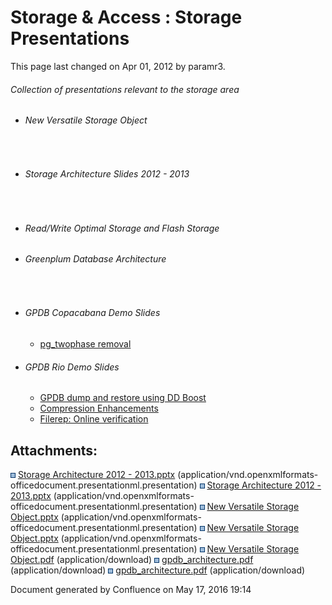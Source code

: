 <span id="title-text"> Storage & Access : Storage Presentations </span>
=======================================================================

This page last changed on Apr 01, 2012 by paramr3.

###### Collection of presentations relevant to the storage area

-   ###### New Versatile Storage Object

         

-   ###### Storage Architecture Slides 2012 - 2013

          

-   ###### Read/Write Optimal Storage and Flash Storage

-   ###### Greenplum Database Architecture

          

-   ###### GPDB Copacabana Demo Slides

    -   <a href="http://confluence.greenplum.com/download/attachments/30769332/CopaDemoSeriesGroup1.pptx?version=1&amp;modificationDate=1291940873917" class="external-link">pg_twophase removal</a>
-   ###### GPDB Rio Demo Slides

    -   <a href="http://confluence.greenplum.com/download/attachments/36671533/RioDemosGroup5.pptx?version=1&amp;modificationDate=1317339798635" class="external-link">GPDB dump and restore using DD Boost</a>
    -   <a href="http://confluence.greenplum.com/download/attachments/36671533/RioDemosGroup5.pptx?version=1&amp;modificationDate=1317339798635" class="external-link">Compression Enhancements</a>
    -   <a href="http://confluence.greenplum.com/download/attachments/36671533/RioDemosGroup3.pptx?version=1&amp;modificationDate=1313616324919" class="external-link">Filerep: Online verification</a>

Attachments:
------------

<img src="images/icons/bullet_blue.gif" width="8" height="8" /> [Storage Architecture 2012 - 2013.pptx](attachments/42502279/42696890.pptx) (application/vnd.openxmlformats-officedocument.presentationml.presentation)
<img src="images/icons/bullet_blue.gif" width="8" height="8" /> [Storage Architecture 2012 - 2013.pptx](attachments/42502279/42696889.pptx) (application/vnd.openxmlformats-officedocument.presentationml.presentation)
<img src="images/icons/bullet_blue.gif" width="8" height="8" /> [New Versatile Storage Object.pptx](attachments/42502279/43221122.pptx) (application/vnd.openxmlformats-officedocument.presentationml.presentation)
<img src="images/icons/bullet_blue.gif" width="8" height="8" /> [New Versatile Storage Object.pptx](attachments/42502279/43221121.pptx) (application/vnd.openxmlformats-officedocument.presentationml.presentation)
<img src="images/icons/bullet_blue.gif" width="8" height="8" /> [New Versatile Storage Object.pdf](attachments/42502279/43221123.pdf) (application/download)
<img src="images/icons/bullet_blue.gif" width="8" height="8" /> [gpdb\_architecture.pdf](attachments/42502279/43221126.pdf) (application/download)
<img src="images/icons/bullet_blue.gif" width="8" height="8" /> [gpdb\_architecture.pdf](attachments/42502279/43221125.pdf) (application/download)

Document generated by Confluence on May 17, 2016 19:14



